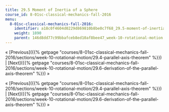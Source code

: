 ```yaml
---
title: 29.5 Moment of Inertia of a Sphere
course_id: 8-01sc-classical-mechanics-fall-2016
menu:
  8-01sc-classical-mechanics-fall-2016:
    identifier: a18c0f4604d0229d869810b8be0c7f68_29.5-moment-of-inertia-of-a-sphere
    weight: 1890
    parent: 146d8dd77c99bbafceb8ed10af8bee47_week-10-rotational-motion
---
```

« [Previous]({{% getpage "courses/8-01sc-classical-mechanics-fall-2016/sections/week-10-rotational-motion/29.4-parallel-axis-theorem" %}}) | [Next]({{% getpage "courses/8-01sc-classical-mechanics-fall-2016/sections/week-10-rotational-motion/29.6-derivation-of-the-parallel-axis-theorem" %}}) »

« [Previous]({{% getpage "courses/8-01sc-classical-mechanics-fall-2016/sections/week-10-rotational-motion/29.4-parallel-axis-theorem" %}}) | [Next]({{% getpage "courses/8-01sc-classical-mechanics-fall-2016/sections/week-10-rotational-motion/29.6-derivation-of-the-parallel-axis-theorem" %}}) »